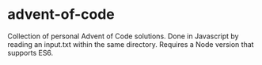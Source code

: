 # advent-of-code

Collection of personal Advent of Code solutions. Done in Javascript by reading an input.txt within the same directory. Requires a Node version that supports ES6.
